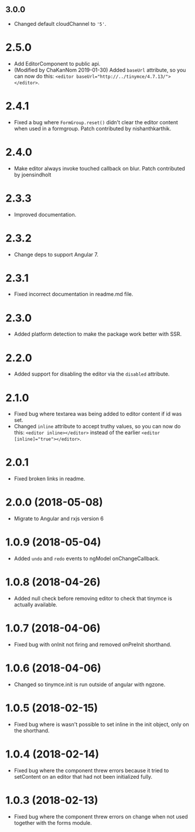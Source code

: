 ## 3.0.0
* Changed default cloudChannel to `'5'`.

# 2.5.0

* Add EditorComponent to public api.
* (Modified by ChaKanNom 2019-01-30) Added `baseUrl` attribute, so you can now do this: `<editor baseUrl="http://../tinymce/4.7.13/"></editor>`.

# 2.4.1

* Fixed a bug where `FormGroup.reset()` didn't clear the editor content when used in a formgroup. Patch contributed by nishanthkarthik.

# 2.4.0

* Make editor always invoke touched callback on blur. Patch contributed by joensindholt 

# 2.3.3

* Improved documentation.

# 2.3.2

* Change deps to support Angular 7.

# 2.3.1

* Fixed incorrect documentation in readme.md file.

# 2.3.0

* Added platform detection to make the package work better with SSR.

# 2.2.0

* Added support for disabling the editor via the `disabled` attribute.

# 2.1.0

* Fixed bug where textarea was being added to editor content if id was set.
* Changed `inline` attribute to accept truthy values, so you can now do this: `<editor inline></editor>` instead of the earlier `<editor [inline]="true"></editor>`.

# 2.0.1

* Fixed broken links in readme.

# 2.0.0 (2018-05-08)

* Migrate to Angular and rxjs version 6

# 1.0.9 (2018-05-04)

* Added `undo` and `redo` events to ngModel onChangeCallback.

# 1.0.8 (2018-04-26)

* Added null check before removing editor to check that tinymce is actually available.

# 1.0.7 (2018-04-06)

* Fixed bug with onInit not firing and removed onPreInit shorthand.

# 1.0.6 (2018-04-06)

* Changed so tinymce.init is run outside of angular with ngzone.

# 1.0.5 (2018-02-15)

* Fixed bug where is wasn't possible to set inline in the init object, only on the shorthand.

# 1.0.4 (2018-02-14)

* Fixed bug where the component threw errors because it tried to setContent on an editor that had not been initialized fully.

# 1.0.3 (2018-02-13)

* Fixed bug where the component threw errors on change when not used together with the forms module.
